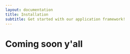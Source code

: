 ```yaml
---
layout: documentation
title: Installation
subtitle: Get started with our application framework!
---
```


# Coming soon y'all